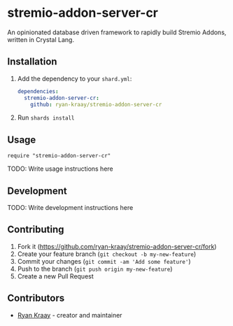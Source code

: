 # stremio-addon-server-cr

An opinionated database driven framework to rapidly build Stremio Addons, written in Crystal Lang.

## Installation

1. Add the dependency to your `shard.yml`:

   ```yaml
   dependencies:
     stremio-addon-server-cr:
       github: ryan-kraay/stremio-addon-server-cr
   ```

2. Run `shards install`

## Usage

```crystal
require "stremio-addon-server-cr"
```

TODO: Write usage instructions here

## Development

TODO: Write development instructions here

## Contributing

1. Fork it (<https://github.com/ryan-kraay/stremio-addon-server-cr/fork>)
2. Create your feature branch (`git checkout -b my-new-feature`)
3. Commit your changes (`git commit -am 'Add some feature'`)
4. Push to the branch (`git push origin my-new-feature`)
5. Create a new Pull Request

## Contributors

- [Ryan Kraay](https://github.com/ryan-kraay) - creator and maintainer
